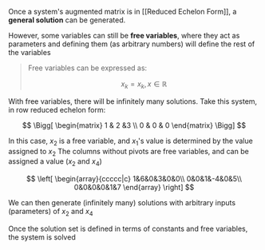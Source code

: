 Once a system's augmented matrix is in [[Reduced Echelon Form]], a **general solution** can be generated.

However, some variables can still be **free variables**, where they act as parameters and defining them (as arbitrary numbers) will define the rest of the variables

> Free variables can be expressed as:
> 
> $$
> x_{k} = x_{k}, x \in \mathbb{R}
> $$

With free variables, there will be infinitely many solutions. Take this system, in row reduced echelon form:

$$
\Bigg[
\begin{matrix}
1 & 2 &3 \\
0 & 0 & 0
\end{matrix}
\Bigg]
$$

In this case, $x_2$ is a free variable, and $x_1$'s value is determined by the value assigned to $x_2$
The columns without pivots are free variables, and can be assigned a value ($x_2$ and $x_4$)

$$
\left[
\begin{array}{ccccc|c}
1&6&0&3&0&0\\
0&0&1&-4&0&5\\
0&0&0&0&1&7
\end{array}
\right]
$$

We can then generate (infinitely many) solutions with arbitrary inputs (parameters) of $x_2$ and $x_4$

Once the solution set is defined in terms of constants and free variables, the system is solved
